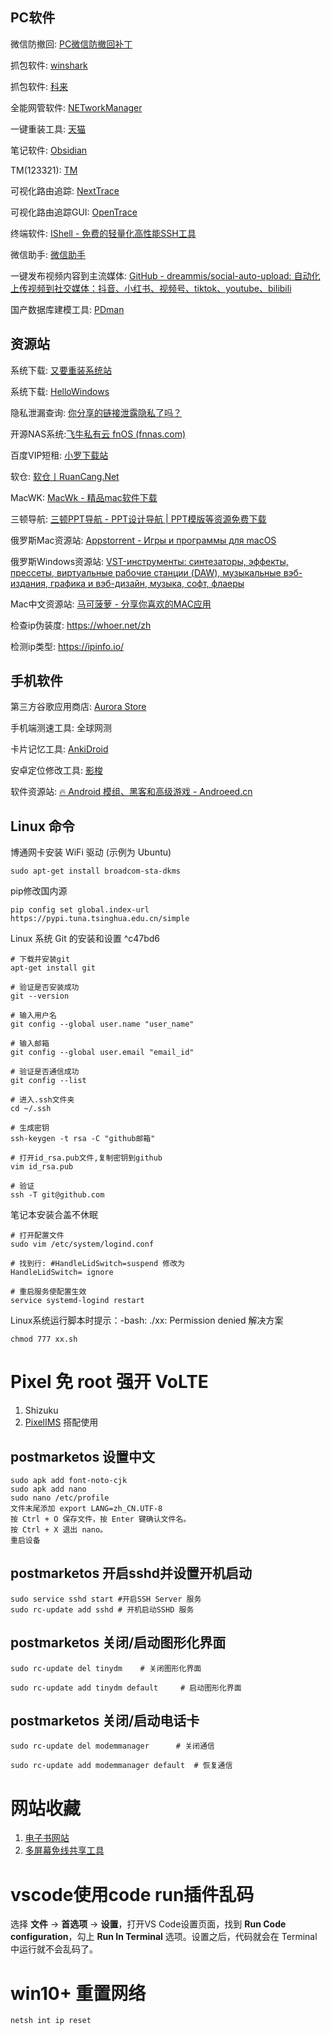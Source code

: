 
## PC软件
微信防撤回: [PC微信防撤回补丁]( https://github.com/huiyadanli/RevokeMsgPatcher )

抓包软件: [winshark](https://www.wireshark.org/)

抓包软件: [ 科来](https://www.colasoft.com.cn/)

全能网管软件: [NETworkManager](https://github.com/BornToBeRoot/NETworkManager)

一键重装工具:  [天猫](http://down.bfxitong.com/sqpe/tm.exe)

笔记软件: [Obsidian ](https://obsidian.md/)

TM(123321): [TM](http://down.bfxitong.com/sqpe/tm.exe)

可视化路由追踪: [NextTrace](https://github.com/nxtrace/NTrace-core)

可视化路由追踪GUI: [OpenTrace](https://github.com/Archeb/opentrace)

终端软件: [IShell - 免费的轻量化高性能SSH工具](https://www.ishell.cc/)

微信助手: [微信助手](http://wechat.fuyue.xyz/)

一键发布视频内容到主流媒体: [GitHub - dreammis/social-auto-upload: 自动化上传视频到社交媒体：抖音、小红书、视频号、tiktok、youtube、bilibili](https://github.com/dreammis/social-auto-upload)

国产数据库建模工具: [PDman](http://www.pdman.cn/)


## 资源站

系统下载: [又要重装系统站](https://yyczxt.com/)

系统下载: [HelloWindows](https://hellowindows.cn/)

隐私泄漏查询: [你分享的链接泄露隐私了吗？](https://uid.ejfkdev.com/)

开源NAS系统:[飞牛私有云 fnOS (fnnas.com)](https://www.fnnas.com/)

百度VIP短租: [小罗下载站](hezuvip.com)

软仓: [软仓丨RuanCang.Net](https://ruancang.net/)

MacWK: [MacWk - 精品mac软件下载](https://macwk.cn/)

三顿导航: [三顿PPT导航 - PPT设计导航 | PPT模版等资源免费下载](https://www.sandunppt.com/)

俄罗斯Mac资源站: [Appstorrent - Игры и программы для macOS](https://appstorrent.ru/)

俄罗斯Windows资源站: [VST-инструменты: синтезаторы, эффекты, прессеты, виртуальные рабочие станции (DAW), музыкальные вэб-издания, графика и вэб-дизайн, музыка, софт, флаеры](https://positiverecords.ru/)

Mac中文资源站: [马可菠萝 - 分享你喜欢的MAC应用](https://www.macbl.com/)

检查ip伪装度: https://whoer.net/zh

检测ip类型: https://ipinfo.io/



## 手机软件
第三方谷歌应用商店: [Aurora Store](https://auroraoss.com/)

手机端测速工具: 全球网测

卡片记忆工具: [AnkiDroid](https://ankiweb.net/decks)

安卓定位修改工具: [影梭](https://github.com/ZCShou/GoGoGo)

软件资源站: [🔥 Android 模组、黑客和高级游戏 - Androeed.cn](https://androeed.cn/)



## Linux 命令

博通网卡安装 WiFi 驱动 (示例为 Ubuntu)
```shell
sudo apt-get install broadcom-sta-dkms
```

pip修改国内源
```shell
pip config set global.index-url https://pypi.tuna.tsinghua.edu.cn/simple
```

Linux 系统 Git 的安装和设置 ^c47bd6
```shell
# 下载并安装git
apt-get install git

# 验证是否安装成功
git --version

# 输入用户名
git config --global user.name "user_name"

# 输入邮箱
git config --global user.email "email_id"

# 验证是否通信成功
git config --list

# 进入.ssh文件夹
cd ~/.ssh

# 生成密钥
ssh-keygen -t rsa -C "github邮箱"

# 打开id_rsa.pub文件,复制密钥到github
vim id_rsa.pub

# 验证
ssh -T git@github.com

```

笔记本安装合盖不休眠
```shell
# 打开配置文件
sudo vim /etc/system/logind.conf

# 找到行: #HandleLidSwitch=suspend 修改为
HandleLidSwitch= ignore

# 重启服务使配置生效
service systemd-logind restart
```

Linux系统运行脚本时提示：-bash: ./xx: Permission denied 解决方案
```shell
chmod 777 xx.sh
```
# Pixel 免 root 强开 VoLTE
1. Shizuku
2. [PixelIMS](https://github.com/kyujin-cho/pixel-volte-patch/blob/main/README.en.md) 搭配使用 


## postmarketos 设置中文
```shell
sudo apk add font-noto-cjk  
sudo apk add nano  
sudo nano /etc/profile  
文件末尾添加 export LANG=zh_CN.UTF-8  
按 Ctrl + O 保存文件，按 Enter 键确认文件名。  
按 Ctrl + X 退出 nano。  
重启设备
```

## postmarketos 开启sshd并设置开机启动
```shell
sudo service sshd start #开启SSH Server 服务 
sudo rc-update add sshd # 开机启动SSHD 服务
```

## postmarketos 关闭/启动图形化界面
```shell
sudo rc-update del tinydm    # 关闭图形化界面

sudo rc-update add tinydm default     # 启动图形化界面
```

## postmarketos 关闭/启动电话卡 
```shell
sudo rc-update del modemmanager      # 关闭通信

sudo rc-update add modemmanager default  # 恢复通信
```
# 网站收藏

1. [电子书网站](https://book.tstrs.me/)
2. [多屏幕免线共享工具]( https://github.com/pavlobu/deskreen)



# vscode使用code run插件乱码
选择 **文件** -> **首选项** -> **设置**，打开VS Code设置页面，找到 **Run Code configuration**，勾上 **Run In Terminal** 选项。设置之后，代码就会在 Terminal 中运行就不会乱码了。

# win10+ 重置网络 
```shell
netsh int ip reset
```